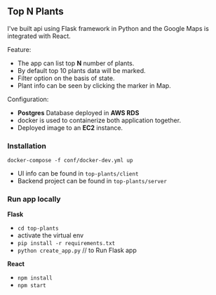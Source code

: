 ## Top N Plants

I've built api using Flask framework in Python and the Google Maps is integrated with React.

Feature:
- The app can list top **N** number of plants.
- By default top 10 plants data will be marked.
- Filter option on the basis of state.
- Plant info can be seen by clicking the marker in Map.

Configuration:
- **Postgres** Database deployed in **AWS RDS**
- docker is used to containerize both application together.
- Deployed image to an **EC2** instance.

### Installation

``docker-compose -f conf/docker-dev.yml up``

- UI info can be found in `top-plants/client`
- Backend project can be found in `top-plants/server`

### Run app locally

**Flask**
- ``cd top-plants``
- activate the virtual env
- ``pip install -r requirements.txt``
- ```python create_app.py``` // to Run Flask app

**React**
- ``npm install``
- ```npm start```